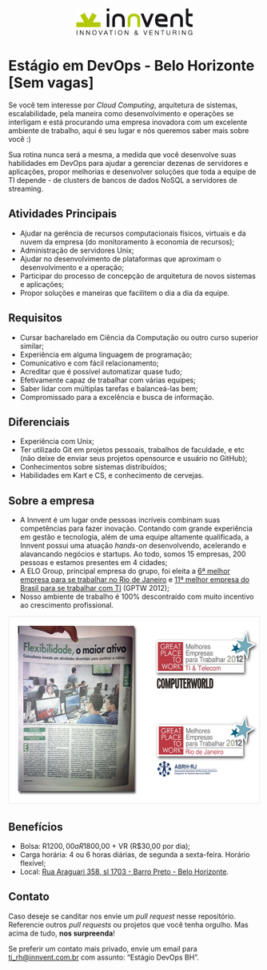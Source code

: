 <p align="center">
  <img src="images/innvent.png?raw=true" alt="Innvent | Innovation & Venturing"/>
</p>

# Estágio em DevOps - Belo Horizonte [Sem vagas]

Se você tem interesse por *Cloud Computing*, arquitetura de sistemas,
escalabilidade, pela maneira como desenvolvimento e operações se interligam e
está procurando uma empresa inovadora com um excelente ambiente de trabalho,
aqui é seu lugar e nós queremos saber mais sobre você :)

Sua rotina nunca será a mesma, a medida que você desenvolve suas habilidades em
DevOps para ajudar a gerenciar dezenas de servidores e aplicações, propor
melhorias e desenvolver soluções que toda a equipe de TI depende - de clusters
de bancos de dados NoSQL a servidores de streaming.

<!--- Atenção aos comentários! São dicas valiosas -->

## Atividades Principais

- Ajudar na gerência de recursos computacionais físicos, virtuais e da nuvem da
  empresa (do monitoramento à economia de recursos);
- Administração de servidores Unix;
- Ajudar no desenvolvimento de plataformas que aproximam o desenvolvimento e a
  operação;
- Participar do processo de concepção de arquitetura de novos sistemas e
  aplicações;
- Propor soluções e maneiras que facilitem o dia a dia da equipe.

## Requisitos

- Cursar bacharelado em Ciência da Computação ou outro curso superior similar;
- Experiência em alguma linguagem de programação;
- Comunicativo e com fácil relacionamento;
- Acreditar que é possível automatizar quase tudo;
- Efetivamente capaz de trabalhar com várias equipes;
- Saber lidar com múltiplas tarefas e balanceá-las bem;
- Compromissado para a excelência e busca de informação.

<!--- Gostamos do pomodoro technique -->

## Diferenciais

- Experiência com Unix;
- Ter utilizado Git em projetos pessoais, trabalhos de faculdade, e etc (não
  deixe de enviar seus projetos opensource e usuário no GitHub);
- Conhecimentos sobre sistemas distribuídos;
- Habilidades em Kart e CS, e conhecimento de cervejas.

<!--- O chefe gosta de Guinness, pode ser um diferencial! -->

## Sobre a empresa

- A Innvent é um lugar onde pessoas incríveis combinam suas competências para
  fazer inovação. Contando com grande experiência em gestão e tecnologia, além
  de uma equipe altamente qualificada, a Innvent possui uma atuação *hands-on*
  desenvolvendo, acelerando e alavancando negócios e startups. Ao todo, somos 15
  empresas, 200 pessoas e estamos presentes em 4 cidades;
- A ELO Group, principal empresa do grupo, foi eleita a [6ª melhor empresa para
  se trabalhar no Rio de Janeiro](http://www.greatplacetowork.com.br/melhores-empresas/gptw-rio-de-janeiro/698-2012)
  e [11ª melhor empresa do Brasil para se trabalhar com TI](http://www.greatplacetowork.com.br/melhores-empresas/gptw-ti-a-telecom)
  (GPTW 2012);
- Nosso ambiente de trabalho é 100% descontraído com muito incentivo ao
  crescimento profissional.

<!--- Além disso, figuramos em primeiro lugar em TI como a empresa com mais
jovens e como a 9ª em TI com maior escolaridade.  -->

<p align="center">
  <a href="images/gptw-materia.png?raw=true" target="_blank"><img src="images/gptw.png" width="571" height="375" alt="GPTW"></a>
</p>

## Benefícios

- Bolsa: R$1200,00 a R$1800,00 + VR (R$30,00 por dia);
- Carga horária: 4 ou 6 horas diárias, de segunda a sexta-feira. Horário
  flexível;
- Local: [Rua Araguari 358, sl 1703 - Barro Preto - Belo Horizonte](https://www.google.com/maps?q=Rua+Araguari,+358,+Belo+Horizonte+-+Minas+Gerais,+Brazil&sll=37.06250000000001,-95.677068&sspn=65.58687907370873,85.48895564720927&t=m&hnear=R.+Araguari,+358+-+Barro+Preto,+Belo+Horizonte+-+Minas+Gerais,+30190-110,+Brazil&z=16).

<!--- Trabalhar em uma empresa do Rio tem suas vantanges... -->
<!--- Se o TP de AEDS3 apertou, ou é fim de semestre a gente entende ;) -->

## Contato

Caso deseje se canditar nos envie um *pull request* nesse repositório.
Referencie outros *pull requests* ou projetos que você tenha orgulho. Mas acima
de tudo, **nos surpreenda**!

Se preferir um contato mais privado, envie um email para ti_rh@innvent.com.br
com assunto: “Estágio DevOps BH”.

<!--- Ter lido esse código-fonte pode ser um diferencial :p Nos deixe saber!
Quando for enviar seu currículo, se identifique escrevendo "Currículo Monstro"
no assunto. Boa sorte! -->

